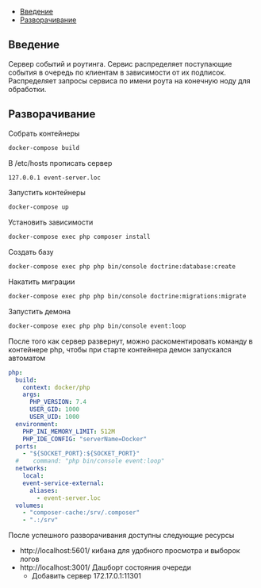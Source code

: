 - [Введение](#Введение)
- [Разворачивание](#Разворачивание)

## Введение
Сервер событий и роутинга. Сервис распределяет поступающие события в очередь по клиентам в зависимости от их подписок.
Распределяет запросы сервиса по имени роута на конечную ноду для обработки.

## Разворачивание

Собрать контейнеры
```bash
docker-compose build
```
В /etc/hosts прописать сервер
```bash
127.0.0.1 event-server.loc
```
Запустить контейнеры
```bash
docker-compose up
```
Установить зависимости
```bash
docker-compose exec php composer install
```
Создать базу
```bash
docker-compose exec php php bin/console doctrine:database:create
```
Накатить миграции
```bash
docker-compose exec php php bin/console doctrine:migrations:migrate
```
Запустить демона
```bash
docker-compose exec php php bin/console event:loop
```

После того как сервер развернут, можно раскоментировать команду в контейнере php, чтобы при старте контейнера демон запускался автоматом
```yml
php:
  build:
    context: docker/php
    args:
      PHP_VERSION: 7.4
      USER_GID: 1000
      USER_UID: 1000
  environment:
    PHP_INI_MEMORY_LIMIT: 512M
    PHP_IDE_CONFIG: "serverName=Docker"
  ports:
    - "${SOCKET_PORT}:${SOCKET_PORT}"
  #    command: "php bin/console event:loop"
  networks:
    local:
    event-service-external:
      aliases:
        - event-server.loc
  volumes:
    - "composer-cache:/srv/.composer"
    - ".:/srv"
```

После успешного разворачивания доступны следующие ресурсы
 - http://localhost:5601/ кибана для удобного просмотра и выборок логов
 - http://localhost:3001/ Дашборт состояния очереди
    - Добавить сервер 172.17.0.1:11301	


